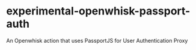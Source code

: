 # experimental-openwhisk-passport-auth
An Openwhisk action that uses PassportJS for User Authentication Proxy 
